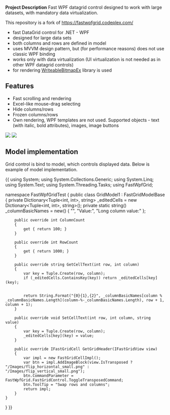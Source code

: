 **Project Description**
Fast WPF datagrid control designed to work with large datasets, with mandatory data virtualization.

This repository is a fork of https://fastwpfgrid.codeplex.com/

* fast DataGrid control for .NET - WPF
* designed for large data sets
* both columns and rows are defined in model
* uses MVVM design pattern, but (for performance reasons) does not use classic WPF binding
* works only with data virtualization (UI virtualization is not needed as in other WPF datagrid controls)
* for rendering [WriteableBitmapEx](http://writeablebitmapex.codeplex.com/) library is used

## Features
* Fast scrolling and rendering
* Excel-like mouse-drag selecting
* Hide columns/rows
* Frozen columns/rows
* Own rendering, WPF templates are not used. Supported objects - text (with italic, bold attributes), images, image buttons

![](Home_grid1.png)
![](Home_grid2.png)

## Model implementation
Grid control is bind to model, which controls displayed data. Below is example of model implementation.

{{
using System;
using System.Collections.Generic;
using System.Linq;
using System.Text;
using System.Threading.Tasks;
using FastWpfGrid;

namespace FastWpfGridTest
{
    public class GridModel1 : FastGridModelBase
    {
        private Dictionary<Tuple<int, int>, string> _editedCells = new Dictionary<Tuple<int, int>, string>();
        private static string[]()() _columnBasicNames = new[]()() { "", "Value:", "Long column value:" };

        public override int ColumnCount
        {
            get { return 100; }
        }

        public override int RowCount
        {
            get { return 1000; }
        }

        public override string GetCellText(int row, int column)
        {
            var key = Tuple.Create(row, column);
            if (_editedCells.ContainsKey(key)) return _editedCells[key](key);


            return String.Format("{0}{1},{2}", _columnBasicNames[column % _columnBasicNames.Length](column-%-_columnBasicNames.Length), row + 1, column + 1);
        }

        public override void SetCellText(int row, int column, string value)
        {
            var key = Tuple.Create(row, column);
            _editedCells[key](key) = value;
        }

        public override IFastGridCell GetGridHeader(IFastGridView view)
        {
            var impl = new FastGridCellImpl();
            var btn = impl.AddImageBlock(view.IsTransposed ? "/Images/flip_horizontal_small.png" : "/Images/flip_vertical_small.png");
            btn.CommandParameter = FastWpfGrid.FastGridControl.ToggleTransposedCommand;
            btn.ToolTip = "Swap rows and columns";
            return impl;
        }
    }
}
}}